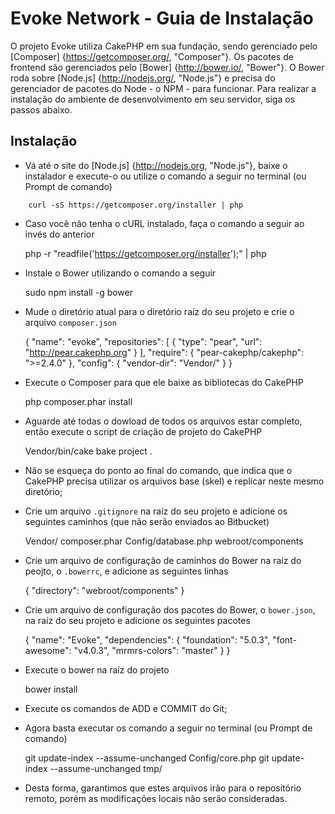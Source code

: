 Evoke Network - Guia de Instalação
==================================

O projeto Evoke utiliza CakePHP em sua fundação, sendo gerenciado pelo [Composer] {https://getcomposer.org/, "Composer"}. Os pacotes de frontend são gerenciados pelo [Bower] {http://bower.io/, "Bower"}. O Bower roda sobre [Node.js] {http://nodejs.org/, "Node.js"} e precisa do gerenciador de pacotes do Node - o NPM - para funcionar. Para realizar a instalação do ambiente de desenvolvimento em seu servidor, siga os passos abaixo.

## Instalação ##

- Vá até o site do [Node.js] {http://nodejs.org, "Node.js"}, baixe o instalador e execute-o ou utilize o comando a seguir no terminal (ou Prompt de comando)

```
    curl -sS https://getcomposer.org/installer | php
```

- Caso você não tenha o cURL instalado, faça o comando a seguir ao invés do anterior

    php -r "readfile('https://getcomposer.org/installer');" | php

- Instale o Bower utilizando o comando a seguir

	sudo npm install -g bower

- Mude o diretório atual para o diretório raíz do seu projeto e crie o arquivo `composer.json`

	{
		"name": "evoke",
		"repositories": [
		{
			"type": "pear",
			"url": "http://pear.cakephp.org"
		}
		],
			"require": {
			"pear-cakephp/cakephp": ">=2.4.0"
		},
			"config": {
			"vendor-dir": "Vendor/"
		}
	}

- Execute o Composer para que ele baixe as bibliotecas do CakePHP

	php composer.phar install

- Aguarde até todas o dowload de todos os arquivos estar completo, então execute o script de criação de projeto do CakePHP

	Vendor/bin/cake bake project .

- Não se esqueça do ponto ao final do comando, que indica que o CakePHP precisa utilizar os arquivos base (skel) e replicar neste mesmo diretório;
- Crie um arquivo `.gitignore` na raíz do seu projeto e adicione os seguintes caminhos (que não serão enviados ao Bitbucket)

	Vendor/
	composer.phar
	Config/database.php
	webroot/components

- Crie um arquivo de configuração de caminhos do Bower na raíz do peojto, o `.bowerrc`, e adicione as seguintes linhas

	{
		"directory": "webroot/components"
	}

- Crie um arquivo de configuração dos pacotes do Bower, o `bower.json`, na raíz do seu projeto e adicione os seguintes pacotes

	{
		"name": "Evoke",
		"dependencies": {
			"foundation": "5.0.3",
			"font-awesome": "v4.0.3",
			"mrmrs-colors": "master"
		}
	}

- Execute o bower na raíz do projeto

	bower install

- Execute os comandos de ADD e COMMIT do Git;
- Agora basta executar os comando a seguir no terminal (ou Prompt de comando)

	git update-index --assume-unchanged Config/core.php
	git update-index --assume-unchanged tmp/

- Desta forma, garantimos que estes arquivos irão para o repositório remoto, porém as modificações locais não serão consideradas.